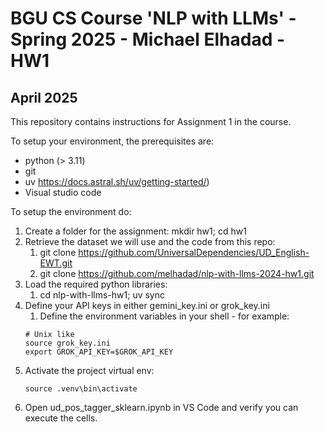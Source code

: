 # BGU CS Course 'NLP with LLMs' - Spring 2025 - Michael Elhadad - HW1
## April 2025

This repository contains instructions for Assignment 1 in the course.

To setup your environment, the prerequisites are:
* python (> 3.11)
* git
* uv https://docs.astral.sh/uv/getting-started/)
* Visual studio code 

To setup the environment do:

1. Create a folder for the assignment: mkdir hw1; cd hw1
2. Retrieve the dataset we will use and the code from this repo:
    1. git clone https://github.com/UniversalDependencies/UD_English-EWT.git
    2. git clone https://github.com/melhadad/nlp-with-llms-2024-hw1.git
3. Load the required python libraries:
    1. cd nlp-with-llms-hw1; uv sync
4. Define your API keys in either gemini_key.ini or grok_key.ini
    1. Define the environment variables in your shell - for example:
    ```
    # Unix like
    source grok_key.ini
    export GROK_API_KEY=$GROK_API_KEY
    ```
5. Activate the project virtual env: 
   ```
   source .venv\bin\activate
   ```
6. Open ud_pos_tagger_sklearn.ipynb in VS Code and verify you can execute the cells.
